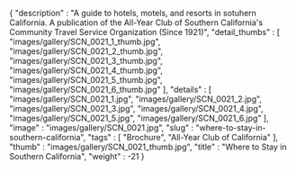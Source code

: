 {
  "description" : "A guide to hotels, motels, and resorts in sotuhern California. A publication of the All-Year Club of Southern California's Community Travel Service Organization (Since 1921)",
  "detail_thumbs" : [
                       "images/gallery/SCN_0021_1_thumb.jpg",
                       "images/gallery/SCN_0021_2_thumb.jpg",
                       "images/gallery/SCN_0021_3_thumb.jpg",
                       "images/gallery/SCN_0021_4_thumb.jpg",
                       "images/gallery/SCN_0021_5_thumb.jpg",
                       "images/gallery/SCN_0021_6_thumb.jpg"
                     ],
  "details" : [
                 "images/gallery/SCN_0021_1.jpg",
                 "images/gallery/SCN_0021_2.jpg",
                 "images/gallery/SCN_0021_3.jpg",
                 "images/gallery/SCN_0021_4.jpg",
                 "images/gallery/SCN_0021_5.jpg",
                 "images/gallery/SCN_0021_6.jpg"
               ],
  "image" : "images/gallery/SCN_0021.jpg",
  "slug" : "where-to-stay-in-southern-california",
  "tags" : [
              "Brochure",
              "All-Year Club of California"
            ],
  "thumb" : "images/gallery/SCN_0021_thumb.jpg",
  "title" : "Where to Stay in Southern California",
  "weight" : -21
}
